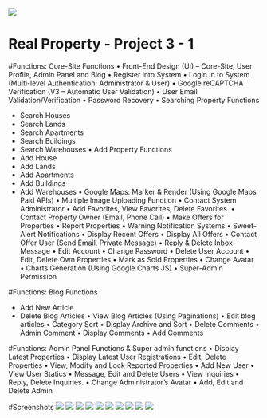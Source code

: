 ![](https://github.com/sudarakas/realproperty/blob/master/public/img/logoblack.png)
# Real Property - Project 3 - 1
	
#Functions: Core-Site Functions
• Front-End Design (UI) – Core-Site, User Profile, Admin Panel and Blog
• Register into System
• Login in to System (Multi-level Authentication: Administrator & User)
• Google reCAPTCHA Verification (V3 – Automatic User Validation)
• User Email Validation/Verification
• Password Recovery
• Searching Property Functions
- Search Houses
- Search Lands
- Search Apartments
- Search Buildings
- Search Warehouses
• Add Property Functions
- Add House
- Add Lands
- Add Apartments
- Add Buildings
- Add Warehouses
• Google Maps: Marker & Render (Using Google Maps Paid APIs)
• Multiple Image Uploading Function
• Contact System Administrator
• Add Favorites, View Favorites, Delete Favorites.
• Contact Property Owner (Email, Phone Call)
• Make Offers for Properties
• Report Properties
• Warning Notification Systems
• Sweet-Alert Notifications
• Display Recent Offers
• Display All Offers
• Contact Offer User (Send Email, Private Message)
• Reply & Delete Inbox Message
• Edit Account
• Change Password
• Delete User Account
• Edit, Delete Own Properties
• Mark as Sold Properties
• Change Avatar
• Charts Generation (Using Google Charts JS)
• Super-Admin Permission

#Functions: Blog Functions
- Add New Article
- Delete Blog Articles
• View Blog Articles (Using Paginations)
• Edit blog articles
• Category Sort
• Display Archive and Sort
• Delete Comments
• Admin Comment
• Display Comments
• Add Comments

#Functions: Admin Panel Functions & Super admin functions
• Display Latest Properties
• Display Latest User Registrations
• Edit, Delete Properties
• View, Modify and Lock Reported Properties
• Add New User
• View User Statics
• Message, Edit and Delete Users
• View Inquiries
• Reply, Delete Inquiries.
• Change Administrator’s Avatar
• Add, Edit and Delete Admin

	
#Screenshots
![](https://github.com/sudarakas/realproperty/blob/version-2/screenshots/real1.png)
![](https://github.com/sudarakas/realproperty/blob/version-2/screenshots/real2.png)
![](https://github.com/sudarakas/realproperty/blob/version-2/screenshots/real3.png)
![](https://github.com/sudarakas/realproperty/blob/version-2/screenshots/real4.png)
![](https://github.com/sudarakas/realproperty/blob/version-2/screenshots/real5.png)
![](https://github.com/sudarakas/realproperty/blob/version-2/screenshots/real6.png)
![](https://github.com/sudarakas/realproperty/blob/version-2/screenshots/real7.png)
![](https://github.com/sudarakas/realproperty/blob/version-2/screenshots/real8.png)
![](https://github.com/sudarakas/realproperty/blob/version-2/screenshots/real9.png)
![](https://github.com/sudarakas/realproperty/blob/version-2/screenshots/real10.png)


